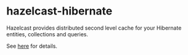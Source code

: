 # hazelcast-hibernate

Hazelcast provides distributed second level cache for your Hibernate entities, collections and queries.

See [here](http://docs.hazelcast.org/docs/latest/manual/html-single/index.html#hibernate-second-level-cache) for details.
